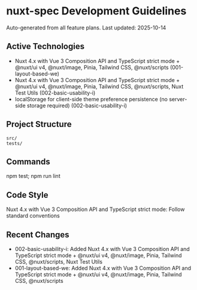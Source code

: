 # nuxt-spec Development Guidelines

Auto-generated from all feature plans. Last updated: 2025-10-14

## Active Technologies
- Nuxt 4.x with Vue 3 Composition API and TypeScript strict mode + @nuxt/ui v4, @nuxt/image, Pinia, Tailwind CSS, @nuxt/scripts (001-layout-based-we)
- Nuxt 4.x with Vue 3 Composition API and TypeScript strict mode + @nuxt/ui v4, @nuxt/image, Pinia, Tailwind CSS, @nuxt/scripts, Nuxt Test Utils (002-basic-usability-i)
- localStorage for client-side theme preference persistence (no server-side storage required) (002-basic-usability-i)

## Project Structure
```
src/
tests/
```

## Commands
npm test; npm run lint

## Code Style
Nuxt 4.x with Vue 3 Composition API and TypeScript strict mode: Follow standard conventions

## Recent Changes
- 002-basic-usability-i: Added Nuxt 4.x with Vue 3 Composition API and TypeScript strict mode + @nuxt/ui v4, @nuxt/image, Pinia, Tailwind CSS, @nuxt/scripts, Nuxt Test Utils
- 001-layout-based-we: Added Nuxt 4.x with Vue 3 Composition API and TypeScript strict mode + @nuxt/ui v4, @nuxt/image, Pinia, Tailwind CSS, @nuxt/scripts

<!-- MANUAL ADDITIONS START -->
<!-- MANUAL ADDITIONS END -->
